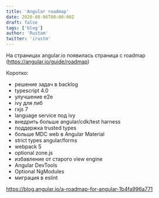 ```yaml
---
title: 'Angular roadmap'
date: 2020-08-06T00:00:00Z
draft: false
tags: ['blog']
author: 'Rustam'
twitter: 'irustm'
---
```


На страницах angular.io появилась страница с roadmap (https://angular.io/guide/roadmap)

<!--more-->


Коротко:
- решение задач в backlog
- typescript 4.0
- улучшение e2e
- ivy для либ
- rxjs 7
- language service под ivy
- внедрить больше angular/cdk/test harness
- поддержка trusted types
- больше MDC web в Angular Material
- strict types angular/forms
- webpack 5
- optional zone.js
- избавление от старого view engine 
- Angular DevTools
- Optional NgModules
- миграция в eslint

https://blog.angular.io/a-roadmap-for-angular-1b4fa996a771